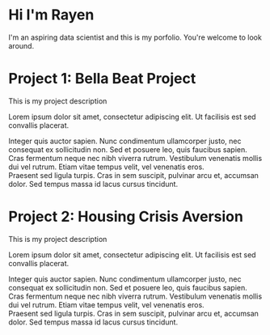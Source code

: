 # Hi I'm Rayen <br>

I'm an aspiring data scientist and this is my porfolio. You're welcome to look around. 

# Project 1: Bella Beat Project <br> 

This is my project description 

Lorem ipsum dolor sit amet, consectetur adipiscing elit. Ut facilisis est sed convallis placerat. <br> 

Integer quis auctor sapien. Nunc condimentum ullamcorper justo, nec consequat ex sollicitudin non. Sed et posuere leo, quis faucibus sapien. <br> 
Cras fermentum neque nec nibh viverra rutrum. Vestibulum venenatis mollis dui vel rutrum. Etiam vitae tempus velit, vel venenatis eros. <br> 
Praesent sed ligula turpis. Cras in sem suscipit, pulvinar arcu et, accumsan dolor. Sed tempus massa id lacus cursus tincidunt. <br> 



# Project 2: Housing Crisis Aversion <br> 

This is my project description 

Lorem ipsum dolor sit amet, consectetur adipiscing elit. Ut facilisis est sed convallis placerat. <br> 

Integer quis auctor sapien. Nunc condimentum ullamcorper justo, nec consequat ex sollicitudin non. Sed et posuere leo, quis faucibus sapien. <br> 
Cras fermentum neque nec nibh viverra rutrum. Vestibulum venenatis mollis dui vel rutrum. Etiam vitae tempus velit, vel venenatis eros. <br> 
Praesent sed ligula turpis. Cras in sem suscipit, pulvinar arcu et, accumsan dolor. Sed tempus massa id lacus cursus tincidunt. <br> 
